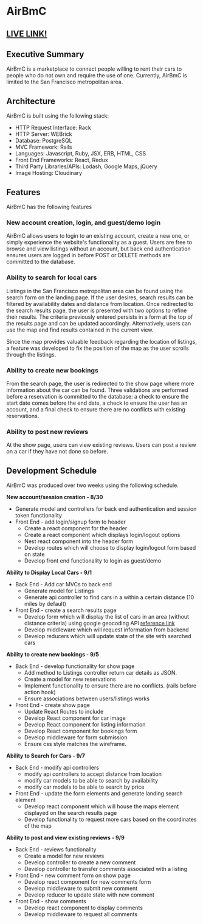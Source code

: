 # AirBmC
## [LIVE LINK!](https://www.google.com)
## Executive Summary

AirBmC is a marketplace to connect people willing to rent their cars to people who do not own and require the use of one. Currently, AirBmC is limited to the San Francisco metropolitan area.

## Architecture
AirBmC is built using the following stack:

* HTTP Request Interface: Rack
* HTTP Server: WEBrick
* Database: PostgreSQL
* MVC Framework: Rails
* Languages: Javascript, Ruby, JSX, ERB, HTML, CSS
* Front End Frameworks: React, Redux
* Third Party Libraries/APIs: Lodash, Google Maps, jQuery
* Image Hosting: Cloudinary

## Features
AirBmC has the following features
### New account creation, login, and guest/demo login
AirBmC allows users to login to an existing account, create a new one, or simply experience the website's functionality as a guest. Users are free to browse and view listings without an account, but back end authentication ensures users are logged in before POST or DELETE methods are committed to the database.

### Ability to search for local cars
Listings in the San Francisco metropolitan area can be found using the search form on the landing page. If the user desires, search results can be filtered by availability dates and distance from location. Once redirected to the search results page, the user is presented with two options to refine their results. The criteria previously entered persists in a form at the top of the results page and can be updated accordingly. Alternatively, users can use the map and find results contained in the current view.

Since the map provides valuable feedback regarding the location of listings, a feature was developed to fix the position of the map as the user scrolls through the listings.

### Ability to create new bookings
From the search page, the user is redirected to the show page where more information about the car can be found. Three validations are performed before a reservation is committed to the database: a check to ensure the start date comes before the end date, a check to ensure the user has an account, and a final check to ensure there are no conflicts with existing reservations.

### Ability to post new reviews
At the show page, users can view existing reviews. Users can post a review on a car if they have not done so before.

## Development Schedule
AirBmC was produced over two weeks using the following schedule.

**New account/session creation - 8/30**
* Generate model and controllers for back end authentication and session token functionality
* Front End - add login/signup form to header
  * Create a react component for the header
  * Create a react component which displays login/logout options
  * Nest react component into the header form
  * Develop routes which will choose to display login/logout form based on state
  * Develop front end functionality to login as guest/demo

**Ability to Display Local Cars - 9/1**
* Back End - Add car MVCs to back end
  * Generate model for Listings
  * Generate api controller to find cars in a within a certain distance (10 miles by default)
* Front End - create a search results page
  * Develop form which will display the list of cars in an area (without distance criteria) using google geocoding API [reference link](https://developers.google.com/maps/documentation/javascript/geocoding)
  * Develop middleware which will request information from backend
  * Develop reducers which will update state of the site with searched cars

**Ability to create new bookings - 9/5**
* Back End - develop functionality for show page
  * Add method to Listings controller return car details as JSON.
  * Create a model for new reservations
  * Implement functionality to ensure there are no conflicts. (rails before action hook)
  * Ensure associations between users/listings works
* Front End - create show page
  * Update React Routes to include
  * Develop React component for car image
  * Develop React component for listing information
  * Develop React component for bookings form
  * Develop middleware for form submission
  * Ensure css style matches the wireframe.

**Ability to Search for Cars - 9/7**
* Back End - modify api controllers
  * modify api controllers to accept distance from location
  * modify car models to be able to search by availability
  * modify car models to be able to search by price
* Front End - update the form elements and generate landing search element
  * Develop react component which will house the maps element displayed on the search results page
  * Develop functionality to request more cars based on the coordinates of the map

**Ability to post and view existing reviews - 9/9**
* Back End - reviews functionality
  * Create a model for new reviews
  * Develop controller to create a new comment
  * Develop controller to transfer comments associated with a listing
* Front End - new comment form on show page
  * Develop react component for new comments form
  * Develop middleware to submit new comment
  * Develop reducer to update state with new comment
* Front End - show comments
  * Develop react component to display comments
  * Develop middleware to request all comments
